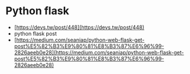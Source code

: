 # Python flask

* [https://devs.tw/post/448](https://devs.tw/post/448)
* python flask post
* [https://medium.com/seaniap/python-web-flask-get-post%E5%82%B3%E9%80%81%E8%B3%87%E6%96%99-2826aeeb0e28](https://medium.com/seaniap/python-web-flask-get-post%E5%82%B3%E9%80%81%E8%B3%87%E6%96%99-2826aeeb0e28)
